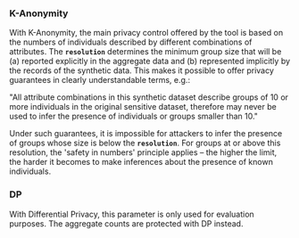 ### K-Anonymity

With K-Anonymity, the main privacy control offered by the tool is based on the numbers of individuals described by different combinations of attributes. The **`resolution`** determines the minimum group size that will be (a) reported explicitly in the aggregate data and (b) represented implicitly by the records of the synthetic data. This makes it possible to offer privacy guarantees in clearly understandable terms, e.g.:

"All attribute combinations in this synthetic dataset describe groups of 10 or more individuals in the original sensitive dataset, therefore may never be used to infer the presence of individuals or groups smaller than 10."

Under such guarantees, it is impossible for attackers to infer the presence of groups whose size is below the **`resolution`**. For groups at or above this resolution, the 'safety in numbers' principle applies &ndash; the higher the limit, the harder it becomes to make inferences about the presence of known individuals.

### DP

With Differential Privacy, this parameter is only used for evaluation purposes. The aggregate counts are protected with DP instead.
